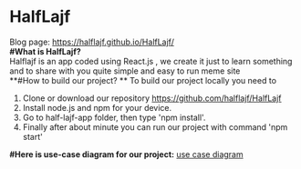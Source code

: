 # HalfLajf </br>
Blog page: https://halflajf.github.io/HalfLajf/ <br>
**#What is HalfLajf?**<br>
Halflajf is an app coded using React.js , we create it just to learn something and to share with you quite simple and easy to run meme site <br>
**#How to build our project? **
To build our project locally you need to 
 1. Clone or download our repository https://github.com/halflajf/HalfLajf
 2. Install node.js and npm for your device.
 3. Go to half-lajf-app folder, then type 'npm install'.
 4. Finally after about minute you can run our project with command 'npm start'

 **#Here is use-case diagram for our project:**
 [use case diagram](https://github.com/halflajf/HalfLajf/blob/master/use_case_diagram_half_lajf.png?raw=true)